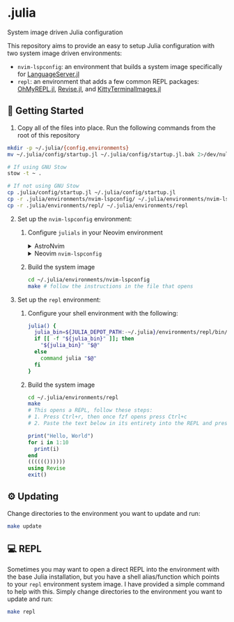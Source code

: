 # .julia

System image driven Julia configuration

This repository aims to provide an easy to setup Julia configuration with two system image driven environments:

- `nvim-lspconfig`: an environment that builds a system image specifically for [LanguageServer.jl](https://github.com/julia-vscode/LanguageServer.jl)
- `repl`: an environment that adds a few common REPL packages: [OhMyREPL.jl](https://github.com/KristofferC/OhMyREPL.jl), [Revise.jl](https://github.com/timholy/Revise.jl), and [KittyTerminalImages.jl](https://github.com/simonschoelly/KittyTerminalImages.jl)

## 🚀 Getting Started

1. Copy all of the files into place. Run the following commands from the root of this repository

```sh
mkdir -p ~/.julia/{config,environments}
mv ~/.julia/config/startup.jl ~/.julia/config/startup.jl.bak 2>/dev/null

# If using GNU Stow
stow -t ~ .

# If not using GNU Stow
cp .julia/config/startup.jl ~/.julia/config/startup.jl
cp -r .julia/environments/nvim-lspconfig/ ~/.julia/environments/nvim-lspconfig
cp -r .julia/environments/repl/ ~/.julia/environments/repl
```

2. Set up the `nvim-lspconfig` environment:

   1. Configure `julials` in your Neovim environment

      <details>
      <summary>AstroNvim</summary>

      Save the following as `julials.lua` in your `plugins/` folder:

      ```julia
      return {
        "AstroNvim/astrolsp",
        opts = {
          servers = { "julials" },
          config = {
            julials = {
              on_new_config = function(new_config)
                -- check for nvim-lspconfig julia sysimage shim
                local julia = (vim.env.JULIA_DEPOT_PATH or vim.fn.expand "~/.julia")
                  .. "/environments/nvim-lspconfig/bin/julia"
                if require("lspconfig").util.path.is_file(julia) then
                  new_config.cmd[1] = julia
                end
              end,
              -- recommended default settings used by Julia VS Code extension
              settings = {
                julia = {
                  completionmode = "qualify",
                  lint = {
                    missingrefs = "none",
                  },
                  inlayHints = {
                    static = {
                      enabled = false,
                      variableTypes = { enabled = true },
                    },
                  },
                },
              },
            },
          },
        },
      }
      ```

      </details>

      <details>
      <summary>Neovim <code>nvim-lspconfig</code></summary>

      Save the following where necessary in your configuration:

      ```julia
      require("lspconfig").julials.setup({
          on_new_config = function(new_config, _)
              local julia = vim.fn.expand("~/.julia/environments/nvim-lspconfig/bin/julia")
              if require("lspconfig").util.path.is_file(julia) then
                  new_config.cmd[1] = julia
              end
          end,
          -- recommended default settings used by Julia VS Code extension
          settings = {
            julia = {
              completionmode = "qualify",
              lint = {
                missingrefs = "none",
              },
              inlayHints = {
                static = {
                  enabled = false,
                  variableTypes = { enabled = true },
                },
              },
            },
          },
          -- ...
      })
      ```

      </details>

   2. Build the system image

      ```sh
      cd ~/.julia/environments/nvim-lspconfig
      make # follow the instructions in the file that opens
      ```

3. Set up the `repl` environment:

   1. Configure your shell environment with the following:

      ```sh
      julia() {
        julia_bin=${JULIA_DEPOT_PATH:-~/.julia}/environments/repl/bin/julia
        if [[ -f "${julia_bin}" ]]; then
          "${julia_bin}" "$@"
        else
          command julia "$@"
        fi
      }
      ```

   2. Build the system image

      ```sh
      cd ~/.julia/environments/repl
      make
      # This opens a REPL, follow these steps:
      # 1. Press Ctrl+r, then once fzf opens press Ctrl+c
      # 2. Paste the text below in its entirety into the REPL and press Enter
      ```

      ```julia
      print("Hello, World")
      for i in 1:10
        print(i)
      end
      (((((())))))
      using Revise
      exit()
      ```

## ⚙️ Updating

Change directories to the environment you want to update and run:

```sh
make update
```

## 💻 REPL

Sometimes you may want to open a direct REPL into the environment with the base Julia installation, but you have a shell alias/function which points to your `repl` environment system image. I have provided a simple command to help with this. Simply change directories to the environment you want to update and run:

```sh
make repl
```
